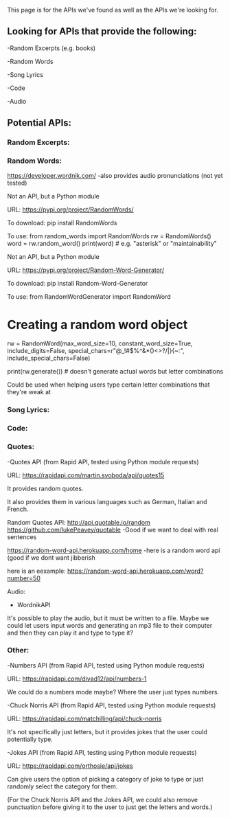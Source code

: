 This page is for the APIs we've found as well as the APIs we're looking for.
## Looking for APIs that provide the following:
-Random Excerpts (e.g. books)

-Random Words

-Song Lyrics

-Code

-Audio

## Potential APIs:
### Random Excerpts:

### Random Words:
https://developer.wordnik.com/ -also provides audio pronunciations (not yet tested)

Not an API, but a Python module

URL: https://pypi.org/project/RandomWords/

To download:
pip install RandomWords

To use:
from random_words import RandomWords
rw = RandomWords()
word = rw.random_word()
print(word) # e.g. "asterisk" or "maintainability"

Not an API, but a Python module

URL: https://pypi.org/project/Random-Word-Generator/

To download:
pip install Random-Word-Generator

To use:
from RandomWordGenerator import RandomWord

# Creating a random word object
rw = RandomWord(max_word_size=10,
                constant_word_size=True,
                include_digits=False,
                special_chars=r"@_!#$%^&*()<>?/\|}{~:",
                include_special_chars=False)

print(rw.generate()) # doesn't generate actual words but letter combinations

Could be used when helping users type certain letter combinations that they're weak at

### Song Lyrics:

### Code:

### Quotes:

-Quotes API (from Rapid API, tested using Python module requests)

URL: https://rapidapi.com/martin.svoboda/api/quotes15

It provides random quotes.

It also provides them in various languages such as German, Italian and French.


Random Quotes API: http://api.quotable.io/random
https://github.com/lukePeavey/quotable
-Good if we want to deal with real sentences


https://random-word-api.herokuapp.com/home
-here is a random word api (good if we dont want jibberish

here is an eexample: https://random-word-api.herokuapp.com/word?number=50

Audio:

- WordnikAPI

It's possible to play the audio, but it must be written to a file. Maybe we could let users input words and generating an mp3 file to their computer and then they can play it and type to type it?

### Other:

-Numbers API (from Rapid API, tested using Python module requests)

URL: https://rapidapi.com/divad12/api/numbers-1

We could do a numbers mode maybe? Where the user just types numbers.

-Chuck Norris API (from Rapid API, tested using Python module requests)

URL: https://rapidapi.com/matchilling/api/chuck-norris

It's not specifically just letters, but it provides jokes that the user could potentially type.

-Jokes API (from Rapid API, testing using Python module requests)

URL: https://rapidapi.com/orthosie/api/jokes

Can give users the option of picking a category of joke to type or just randomly select the category for them.

(For the Chuck Norris API and the Jokes API, we could also remove punctuation before giving it to the user to just get the letters and words.)






